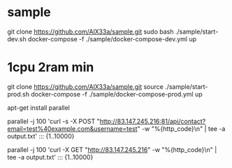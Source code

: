 # sample
git clone https://github.com/AlX33a/sample.git
sudo bash ./sample/start-dev.sh
docker-compose -f ./sample/docker-compose-dev.yml up

# 1cpu 2ram min
git clone https://github.com/AlX33a/sample.git
source ./sample/start-prod.sh
docker-compose -f ./sample/docker-compose-prod.yml up

apt-get install parallel

parallel -j 100 'curl -s -X POST "http://83.147.245.216:81/api/contact?email=test%40example.com&username=test" -w "%{http_code}\n" | tee -a output.txt' ::: {1..10000}

parallel -j 100 'curl -X GET "http://83.147.245.216" -w "%{http_code}\n" | tee -a output.txt' ::: {1..10000}
